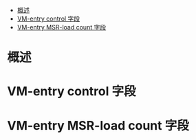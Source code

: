
<!-- @import "[TOC]" {cmd="toc" depthFrom=1 depthTo=6 orderedList=false} -->

<!-- code_chunk_output -->

- [概述](#概述)
- [VM-entry control 字段](#vm-entry-control-字段)
- [VM-entry MSR-load count 字段](#vm-entry-msr-load-count-字段)

<!-- /code_chunk_output -->

# 概述

# VM-entry control 字段

# VM-entry MSR-load count 字段


